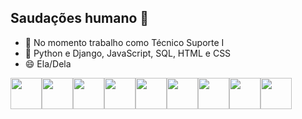 ## Saudações humano 🖖

- 🔭 No momento trabalho como Técnico Suporte I
- 🌱 Python e Django, JavaScript, SQL, HTML e CSS  
- 😄 Ela/Dela


<img src="https://cdn.jsdelivr.net/gh/devicons/devicon@latest/icons/javascript/javascript-original.svg" width=50px /><img src="https://cdn.jsdelivr.net/gh/devicons/devicon@latest/icons/html5/html5-original.svg" width=50px /><img src="https://cdn.jsdelivr.net/gh/devicons/devicon@latest/icons/githubcodespaces/githubcodespaces-original.svg" width=50px /><img src="https://cdn.jsdelivr.net/gh/devicons/devicon@latest/icons/github/github-original.svg" width=50px /><img src="https://cdn.jsdelivr.net/gh/devicons/devicon@latest/icons/git/git-original.svg" width=50px /><img src="https://cdn.jsdelivr.net/gh/devicons/devicon@latest/icons/django/django-plain.svg" width=50px /><img src="https://cdn.jsdelivr.net/gh/devicons/devicon@latest/icons/css3/css3-original.svg" width=50px /><img src="https://cdn.jsdelivr.net/gh/devicons/devicon@latest/icons/mysql/mysql-original.svg" width=50px /><img src="https://cdn.jsdelivr.net/gh/devicons/devicon@latest/icons/notion/notion-original.svg" width=50px />

